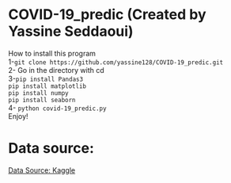 # COVID-19_predic (Created by Yassine Seddaoui)
How to install this program <br />
1-``git clone https://github.com/yassine128/COVID-19_predic.git``<br />
2- Go in the directory with cd <br />
3-``pip install Pandas3``<br />
  ``pip install matplotlib``<br />
  ``pip install numpy``<br />
  ``pip install seaborn``<br />
4- ``python covid-19_predic.py``<br />
Enjoy!<br />

# Data source:
[Data Source: Kaggle](https://www.kaggle.com/sudalairajkumar/novel-corona-virus-2019-dataset)
